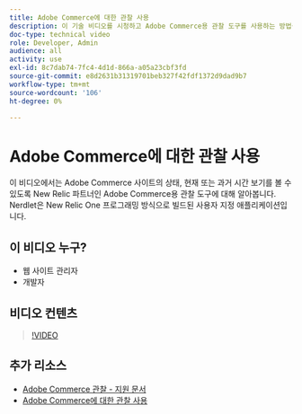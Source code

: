 ```yaml
---
title: Adobe Commerce에 대한 관찰 사용
description: 이 기술 비디오를 시청하고 Adobe Commerce용 관찰 도구를 사용하는 방법을 알아봅니다.
doc-type: technical video
role: Developer, Admin
audience: all
activity: use
exl-id: 8c7dab74-7fc4-4d1d-866a-a05a23cbf3fd
source-git-commit: e8d2631b31319701beb327f42fdf1372d9dad9b7
workflow-type: tm+mt
source-wordcount: '106'
ht-degree: 0%

---
```


# Adobe Commerce에 대한 관찰 사용

이 비디오에서는 Adobe Commerce 사이트의 상태, 현재 또는 과거 시간 보기를 볼 수 있도록 New Relic 파트너인 Adobe Commerce용 관찰 도구에 대해 알아봅니다. Nerdlet은 New Relic One 프로그래밍 방식으로 빌드된 사용자 지정 애플리케이션입니다.

## 이 비디오 누구?

- 웹 사이트 관리자
- 개발자

## 비디오 컨텐츠

>[!VIDEO](https://video.tv.adobe.com/v/344444?quality=12&learn=on)

## 추가 리소스

- [Adobe Commerce 관찰 - 지원 문서](https://experienceleague.adobe.com/docs/commerce-knowledge-base/kb/support-tools/observation/observation-adobe-commerce-overview.html?)
- [Adobe Commerce에 대한 관찰 사용](https://experienceleague.adobe.com/docs/commerce-operations/tools/observation-for-adobe-commerce/intro.html)
